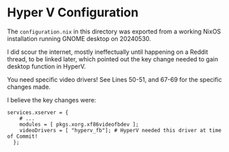 # Hyper V Configuration
The `configuration.nix` in this directory was exported from a working NixOS installation running GNOME desktop on 20240530. 

I did scour the internet, mostly ineffectually until happening on a Reddit thread, to be linked later, which pointed out the key change needed to gain desktop function in HyperV.

You need specific video drivers! See Lines 50-51, and 67-69 for the specific changes made. 

I believe the key changes were:
```
services.xserver = {
    # ...
    modules = [ pkgs.xorg.xf86videofbdev ];
    videoDrivers = [ "hyperv_fb"]; # HyperV needed this driver at time of Commit!
  };
```